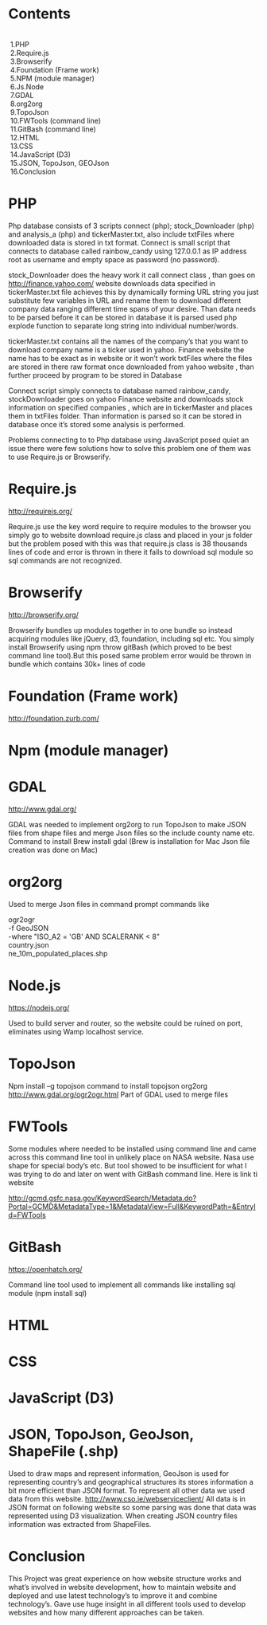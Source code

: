 Contents
==========

<br> &nbsp;1.PHP
<br> &nbsp;2.Require.js
<br> &nbsp;3.Browserify
<br> &nbsp;4.Foundation (Frame work)
<br> &nbsp;5.NPM (module manager)
<br> &nbsp;6.Js.Node
<br> &nbsp;7.GDAL
<br> &nbsp;8.org2org
<br> &nbsp;9.TopoJson
<br> &nbsp;10.FWTools (command line)
<br> &nbsp;11.GitBash (command line)
<br> &nbsp;12.HTML
<br> &nbsp;13.CSS
<br> &nbsp;14.JavaScript (D3)
<br> &nbsp;15.JSON, TopoJson, GEOJson
<br> &nbsp;16.Conclusion


PHP
======
Php database consists of 3 scripts connect (php); stock_Downloader (php) and analysis_a (php) and tickerMaster.txt, also include txtFiles where downloaded data is stored in txt format.
Connect is small script that connects to database called rainbow_candy using 127.0.0.1 as IP address root as username and empty space as password (no password).

stock_Downloader does the heavy work it call connect class  , than goes on http://finance.yahoo.com/ website downloads data specified in tickerMaster.txt file achieves this by dynamically forming URL string you just substitute few variables in URL and rename them to download different company data ranging different time spans of your desire. Than data needs to be parsed before it can be stored in database it is parsed used php explode function to separate long string into individual number/words.

tickerMaster.txt contains all the names of the company’s that you want to download company name is a ticker used in yahoo. Finance website the name has to be exact as in website or it won’t work
txtFiles where the files are stored in there raw format once downloaded from yahoo website , than further proceed by program to be stored in Database 

Connect script simply connects to database named rainbow_candy, stockDownloader goes on yahoo Finance website and downloads stock information on specified companies , which are in tickerMaster and places them in txtFiles folder. Than information is parsed so it can be stored in database once it’s stored some analysis is performed.



Problems connecting to to Php database using JavaScript posed quiet an issue there were few solutions how to solve this problem one of them was to use Require.js or Browserify.


Require.js
=======
http://requirejs.org/

Require.js use the key word require to require modules to the browser you simply go to website download require.js class and placed in your js folder but the problem posed with this was that require.js class is 38 thousands lines of code and error is thrown in there it fails to download sql module so sql commands are not recognized.

Browserify
=======
http://browserify.org/

Browserify bundles up modules together in to one bundle so instead acquiring modules like jQuery, d3, foundation, including sql etc. You simply install Browserify using npm throw gitBash (which proved to be best command line tool).But this posed same problem error would be thrown in bundle which contains 30k+ lines of code

Foundation (Frame work)
=======
http://foundation.zurb.com/

Npm (module manager)
=======

GDAL
=======
http://www.gdal.org/

GDAL was needed to implement org2org to run TopoJson to make JSON files from shape files and merge Json files so the include county name etc.
Command to install
Brew install gdal 
(Brew is installation for Mac Json file creation was done on Mac)

org2org 
=======

Used to merge Json files in command prompt commands like

ogr2ogr \
  -f GeoJSON \
  -where "ISO_A2 = 'GB' AND SCALERANK < 8" \
  country.json \
  ne_10m_populated_places.shp


Node.js
========
https://nodejs.org/

Used to build server and router, so the website could be ruined on port, eliminates using Wamp localhost service.

TopoJson
=======
Npm install –g topojson  command to install topojson 
org2org
http://www.gdal.org/ogr2ogr.html
Part of GDAL used to merge files

FWTools
=======

Some modules where needed to be installed using command line and came across this command line tool in unlikely place on NASA website. Nasa use shape for special body’s etc. But tool  showed to be insufficient for what I was trying to do and later on went with GitBash command line. Here is link ti website

http://gcmd.gsfc.nasa.gov/KeywordSearch/Metadata.do?Portal=GCMD&MetadataType=1&MetadataView=Full&KeywordPath=&EntryId=FWTools

GitBash
=======
https://openhatch.org/

Command line tool used to implement all commands like installing sql module (npm install sql)

HTML
=======

CSS
=======

JavaScript (D3)
=======


JSON, TopoJson, GeoJson, ShapeFile (.shp)
=======
Used to draw maps and represent information, GeoJson is used for representing country’s and geographical structures its stores information a bit more efficient than JSON format. To represent all other data we used data from this website.
http://www.cso.ie/webserviceclient/
All data is in JSON format on following website so some parsing was done that data was represented using D3 visualization.
When creating JSON country files information was extracted from ShapeFiles.

Conclusion
=======

This Project was great experience on how website structure works and what’s involved in website development, how to maintain website and deployed and use latest technology’s to improve it and combine technology’s. Gave use huge insight in all different tools used to develop websites and how many different approaches can be taken.
